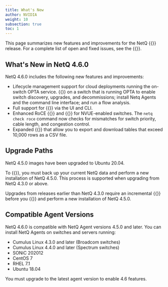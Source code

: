 ```yaml
---
title: What's New
author: NVIDIA
weight: 10
subsection: true
toc: 1
---
```


This page summarizes new features and improvements for the NetQ {{<version>}} release. For a complete list of open and fixed issues, see the {{<link title="NVIDIA NetQ 4.6 Release Notes" text="release notes">}}.

<!-- vale off -->
## What's New in NetQ 4.6.0
<!-- vale on -->
NetQ 4.6.0 includes the following new features and improvements:

- Lifecycle management support for cloud deployments running the on-switch OPTA service. {{<link title="Install On-switch OPTA#configure-the-lcm-executor" text="Configure the LCM executor">}} on a switch that is running OPTA to enable switch discovery, upgrades, and decommissions; install Netq Agents and the command line interface; and run a flow analysis.
- Full support for {{<link title="PTP" text="Precision Time Protocol monitoring">}} via the UI and CLI.
- Enhanced RoCE {{<link title="check/#netq-check-roce" text="validation checks">}} and {{<link title="RoCE" text="monitoring">}} for NVUE-enabled switches. The `netq check roce` command now checks for mismatches for switch priority, cable length, and congestion control.
- Expanded {{<link title="Access Data with Cards#table-settings" text="table options">}} that allow you to export and download tables that exceed 10,000 rows as a CSV file.


## Upgrade Paths

NetQ 4.5.0 images have been upgraded to Ubuntu 20.04. 

To {{<link title="Upgrade NetQ Appliances and Virtual Machines" text="upgrade to NetQ 4.5.0">}}, you must back up your current NetQ data and perform a new installation of NetQ 4.5.0. This process is supported when upgrading from NetQ 4.3.0 or above.

Upgrades from releases earlier than NetQ 4.3.0 require an incremental {{<exlink url="https://docs.nvidia.com/networking-ethernet-software/cumulus-netq-43/Installation-Management/Upgrade-NetQ/Upgrade-System/" text="upgrade to version 4.3.0">}} before you {{<link title="Upgrade NetQ Appliances and Virtual Machines" text="back up your data">}} and perform a new installation of NetQ 4.5.0.
## Compatible Agent Versions

NetQ 4.6.0 is compatible with NetQ Agent versions 4.5.0 and later. You can install NetQ Agents on switches and servers running:

- Cumulus Linux 4.3.0 and later (Broadcom switches)
- Cumulus Linux 4.4.0 and later (Spectrum switches)
- SONiC 202012
- CentOS 7
- RHEL 7.1
- Ubuntu 18.04

You must upgrade to the latest agent version to enable 4.6 features.
